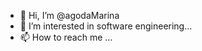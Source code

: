 - 👋 Hi, I’m @agodaMarina
- 👀 I’m interested in software engineering...
- 📫 How to reach me ...

<!---
agodaMarina/agodaMarina is a ✨ special ✨ repository because its `README.md` (this file) appears on your GitHub profile.
You can click the Preview link to take a look at your changes.
--->
